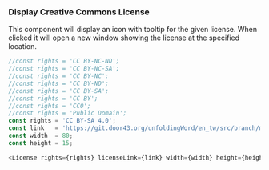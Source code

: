 ### Display Creative Commons License

This component will display an icon with tooltip for the 
given license. When clicked it will open a new window 
showing the license at the specified location.

```js
//const rights = 'CC BY-NC-ND';
//const rights = 'CC BY-NC-SA';
//const rights = 'CC BY-NC';
//const rights = 'CC BY-ND';
//const rights = 'CC BY-SA';
//const rights = 'CC BY';
//const rights = 'CC0';
//const rights = 'Public Domain';
const rights = 'CC BY-SA 4.0';
const link   = 'https://git.door43.org/unfoldingWord/en_tw/src/branch/master/LICENSE.md';
const width  = 80;
const height = 15;

<License rights={rights} licenseLink={link} width={width} height={height} />
```

